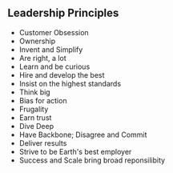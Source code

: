 ## Leadership Principles

- Customer Obsession
- Ownership
- Invent and Simplify
- Are right, a lot
- Learn and be curious
- Hire and develop the best
- Insist on the highest standards
- Think big
- Bias for action
- Frugality
- Earn trust
- Dive Deep
- Have Backbone; Disagree and Commit
- Deliver results
- Strive to be Earth's best employer
- Success and Scale bring broad reponsilibity
